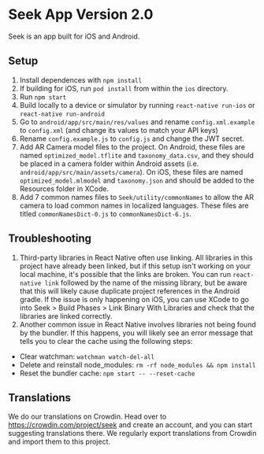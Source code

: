 # Seek App Version 2.0

Seek is an app built for iOS and Android. 

## Setup

1. Install dependences with `npm install`
2. If building for iOS, run `pod install` from within the `ios` directory.
3. Run `npm start`
4. Build locally to a device or simulator by running `react-native run-ios` or `react-native run-android`
5. Go to `android/app/src/main/res/values` and rename `config.xml.example` to `config.xml` (and change its values to match your API keys)
6. Rename `config.example.js` to `config.js` and change the JWT secret.
7. Add AR Camera model files to the project. On Android, these files are named `optimized_model.tflite` and `taxonomy_data.csv`, and they should be placed in a camera folder within Android assets (i.e. `android/app/src/main/assets/camera`). On iOS, these files are named `optimized_model.mlmodel` and `taxonomy.json` and should be added to the Resources folder in XCode. 
8. Add 7 common names files to `Seek/utility/commonNames` to allow the AR camera to load common names in localized languages. These files are titled `commonNamesDict-0.js` to `commonNamesDict-6.js`.

## Troubleshooting

1. Third-party libraries in React Native often use linking. All libraries in this project have already been linked, but if this setup isn't working on your local machine, it's possible that the links are broken. You can run `react-native link` followed by the name of the missing library, but be aware that this will likely cause duplicate project references in the Android gradle. If the issue is only happening on iOS, you can use XCode to go into Seek > Build Phases > Link Binary With Libraries and check that the libraries are linked correctly. 
2. Another common issue in React Native involves libraries not being found by the bundler. If this happens, you will likely see an error message that tells you to clear the cache using the following steps: 
  * Clear watchman: `watchman watch-del-all`
  * Delete and reinstall node_modules: `rm -rf node_modules && npm install`
  * Reset the bundler cache: `npm start -- --reset-cache`

## Translations
We do our translations on Crowdin. Head over to https://crowdin.com/project/seek and create an account, and you can start suggesting translations there. We regularly export translations from Crowdin and import them to this project.
